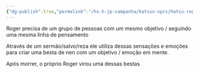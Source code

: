 ```yaml
---
{"dg-publish":true,"permalink":"/hx-h-jp-campanha/hatsus-npcs/hatsu-roger-salles-purifying-apostle/"}
---
```


Roger precisa de um grupo de pessoas com um mesmo objetivo / seguindo uma mesma linha de pensamento

Através de um sermão/salvo/reza ele utiliza dessas sensações e emoções para criar uma besta de nen com um objetivo / emoção em mente.

Após morrer, o próprio Roger virou uma dessas bestas